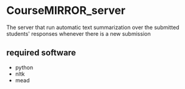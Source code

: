 # CourseMIRROR_server
The server that run automatic text summarization over the submitted students' responses whenever there is a new submission

## required software
* python
* nltk
* mead
